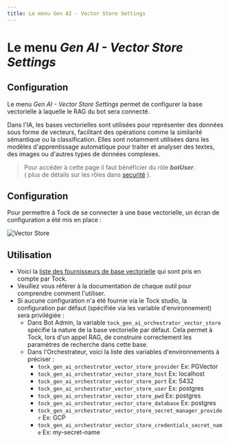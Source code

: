 ```yaml
---
title: Le menu Gen AI - Vector Store Settings
---
```


# Le menu _Gen AI - Vector Store Settings_

## Configuration

Le menu _Gen AI - Vector Store Settings_ permet de configurer la base vectorielle à laquelle le RAG du bot sera connecté.

Dans l'IA, les bases vectorielles sont utilisées pour représenter des données sous forme de vecteurs, facilitant des opérations comme la similarité sémantique ou la classification. 
Elles sont notamment utilisées dans les modèles d'apprentissage automatique pour traiter et analyser des textes, des images ou d'autres types de données complexes.

> Pour accéder à cette page il faut bénéficier du rôle **_botUser_**.
> <br />( plus de détails sur les rôles dans [securité](../../../../admin/security.md#roles) ).


## Configuration
Pour permettre à Tock de se connecter à une base vectorielle, un écran de configuration a été mis en place :

![Vector Store](../../../../img/gen-ai/gen-ai-feature-observability.png "Ecran de configuration des bases vectorielles")

## Utilisation

- Voici la [liste des fournisseurs de base vectorielle](../../../../user/studio/gen-ai/providers/gen-ai-provider-vector-store.md) qui sont pris en compte par Tock.
- Veuillez vous référer à la documentation de chaque outil pour comprendre comment l'utiliser.
- Si aucune configuration n'a été fournie via le Tock studio, la configuration par défaut (spécifiée via les variable d'environnement) sera privilégiée :
  - Dans Bot Admin, la variable `tock_gen_ai_orchestrator_vector_store` spécifie la nature de la base vectorielle par défaut. Cela permet à Tock, lors d'un appel RAG, de construire correctement les paramètres de recherche dans cette base.
  - Dans l'Orchestrateur, voici la liste des variables d'environnements à préciser :
    - `tock_gen_ai_orchestrator_vector_store_provider` Ex: PGVector
    - `tock_gen_ai_orchestrator_vector_store_host` Ex: localhost
    - `tock_gen_ai_orchestrator_vector_store_port` Ex: 5432
    - `tock_gen_ai_orchestrator_vector_store_user` Ex: postgres
    - `tock_gen_ai_orchestrator_vector_store_pwd` Ex: postgres
    - `tock_gen_ai_orchestrator_vector_store_database` Ex: postgres
    - `tock_gen_ai_orchestrator_vector_store_secret_manager_provider` Ex: GCP
    - `tock_gen_ai_orchestrator_vector_store_credentials_secret_name` Ex: my-secret-name
